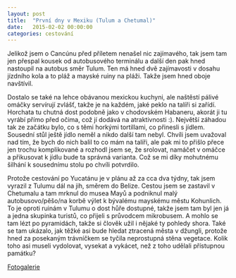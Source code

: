 ```yaml
---
layout: post
title:  "První dny v Mexiku (Tulum a Chetumal)"
date:   2015-02-02 00:00:00
categories: cestování
---
```


Jelikož jsem o Cancúnu před příletem nenašel nic zajímavého, tak jsem tam jen přespal kousek od autobusového terminálu a další den pak hned nastoupil na autobus směr Tulum. Ten má hned dvě zajímavosti v dosahu jízdního kola a to pláž a mayské ruiny na pláži. Takže jsem hned oboje navštívil.

Dostalo se také na lehce obávanou mexickou kuchyni, ale naštěstí pálivé omáčky servírují zvlášť, takže je na každém, jaké peklo na talíři si zařídí. Horchata tu chutná dost podobně jako v chodovském Habaneru, akorát ji tu vyrábí přímo před očima, což jí dodává na atraktivnosti :). Největší záhadou tak ze začátku bylo, co s těmi horkými tortillami, co přinesli s jídlem. Sousední stůl ještě jídlo neměl a nikdo další tam nebyl. Chvíli jsem uvažoval nad tím, že bych do nich balil to co mám na talíři, ale pak mi to přišlo přece jen trochu komplikované a rozhodl jsem se, že srolovat, namáčet v omáčce a přikusovat k jídlu bude ta správná varianta. Což se mi díky mohutnému šilhání k sousednímu stolu po chvíli potvrdilo.

Protože cestování po Yucatánu je v plánu až za cca dva týdny, tak jsem vyrazil z Tulumu dál na jih, směrem do Belize. Cestou jsem se zastavil v Chetumalu a tam mrknul do musea Mayů a podniknul malý autobusovo/pěšo/na korbě výlet k bývalému mayskému městu Kohunlich. To je oproti ruinám v Tulumu o dost hůře dostupné, takže jsem tam byl jen já a jedna skupinka turistů, co přijeli s průvodcem mikrobusem. A mohlo se tam lézt po pyramidách, takže si člověk užil i nějaké ty pohledy shora. Také se tam ukázalo, jak těžké asi bude hledat ztracená města v džungli, protože hned za posekaným trávníčkem se tyčila neprostupná stěna vegetace. Kolik toho asi museli vydolovat, vysekat a vykácet, než z toho udělali přístupnou památku?

[Fotogalerie]

[Fotogalerie]: https://plus.google.com/photos/102733220680313798172/albums/6111069785697507009?authkey=CIfJrrzCk6zN6AE
